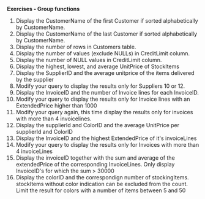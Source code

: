 **Exercises - Group functions**

1. Display the CustomerName of the first Customer if sorted alphabetically by CustomerName.
2. Display the CustomerName of the last Customer if sorted alphabetically by CustomerName.
3. Display the number of rows in Customers table.
4. Display the number of values (exclude NULLs) in CreditLimit column.
5. Display the number of NULL values in CreditLimit column.
6. Display the highest, lowest, and average UnitPrice of StockItems
7. Display the SupplierID and the average unitprice of the items delivered by the supplier
8. Modify your query to display the results only for Suppliers 10 or 12.
9. Display the InvoiceID and the number of Invoice lines for each InvoiceID.
10. Modify your query to display the results only for Invoice lines with an ExtendedPrice higher than 1000
11. Modify your query again, this time display the results only for invoices with more than 4 invoicelines.
12. Display the supplierId and ColorID and the average UnitPrice per supplierId and ColorID
13. Display the InvoiceID and the highest ExtendedPrice of it's invoiceLines
14. Modify your query to display the results only for Invoices with more than 4 invoiceLines
15. Display the invoiceID together with the sum and average of the extendedPrice of the corresponding InvoiceLines. Only display InvoiceID's for which the sum > 30000
16. Display the colorID and the correspondign number of stockingItems. stockItems without color indication can be excluded from the count. Limit the result for colors with a number of items between 5 and 50
